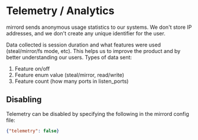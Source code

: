 # Telemetry / Analytics

mirrord sends anonymous usage statistics to our systems.
We don't store IP addresses, and we don't create any unique identifier for the user.

Data collected is session duration and what features were used (steal/mirror/fs mode, etc).
This helps us to improve the product and by better understanding our users.
Types of data sent:
1. Feature on/off
2. Feature enum value (steal/mirror, read/write)
3. Feature count (how many ports in listen_ports)

## Disabling

Telemetry can be disabled by specifying the following in the mirrord config file:
```json
{"telemetry": false}
```
